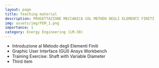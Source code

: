 ```yaml
---
layout: page
title: Teaching material
description: PROGETTAZIONE MECCANICA COL METODO DEGLI ELEMENTI FINITI
img: assets/img/FEM_1.png
importance: 1
category: Energy Engineering (LM-30)
---
```


<ul>
    <li>Introduzione al Metodo degli Elementi Finiti <a href="/TeachingMaterial/Ingegneria_Energetica/PMMEF/_0_Introduzione.pdf" target="_blank" rel="noopener noreferrer" class="float-right"><i class="fas fa-file-pdf"></i></a></li>
    <li>Graphic User Interface (GUI) Ansys Workbench <a href="/TeachingMaterial/Ingegneria_Energetica/PMMEF/_1_GUI.pdf" target="_blank" rel="noopener noreferrer" class="float-right"><i class="fas fa-file-pdf"></i></a></li>
	<li>Training Exercise: Shaft with Variable Diameter <a href="/TeachingMaterial/Ingegneria_Energetica/PMMEF/2_Albero_con_variazione_diametro_CAD" target="_blank" rel="noopener noreferrer" class="float-right"><i class="fas fa-folder"></i></a></li>
    <li>Third item</li>
</ul>

